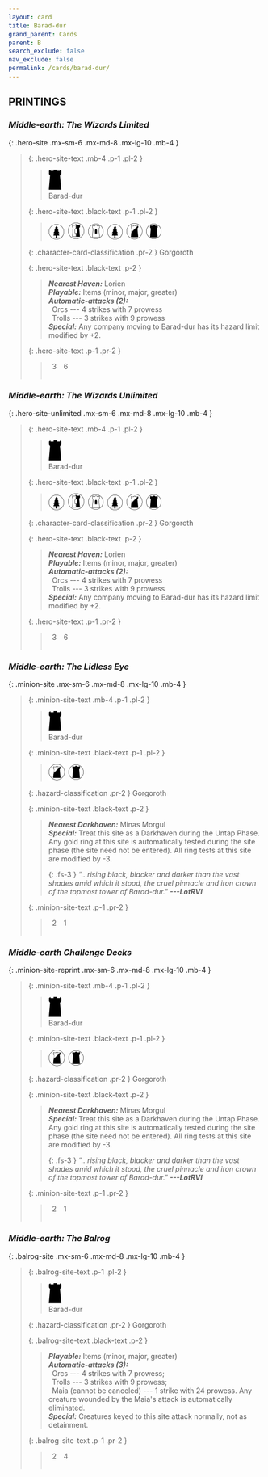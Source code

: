 ```yaml
---
layout: card
title: Barad-dur
grand_parent: Cards
parent: B
search_exclude: false
nav_exclude: false
permalink: /cards/barad-dur/
---
```


## PRINTINGS


### _Middle-earth: The Wizards Limited_

{: .hero-site .mx-sm-6 .mx-md-8 .mx-lg-10 .mb-4 }
> {: .hero-site-text .mb-4 .p-1 .pl-2 }
> > <div class="card-mp"><img src="/assets/images/dark-hold-L.svg"></div>
> > <div class="character-card-name">Barad-dur</div>
>
> {: .hero-site-text .black-text .p-1 .pl-2 }
> > ![](/assets/images/wilderness.svg)&ensp;![](/assets/images/border-land.svg)&ensp;![](/assets/images/free-domain.svg)&ensp;![](/assets/images/wilderness.svg)&ensp;![](/assets/images/shadow-land.svg)&ensp;![](/assets/images/dark-domain.svg)
>
> {: .character-card-classification .pr-2 }
> Gorgoroth
>
> {: .hero-site-text .black-text .p-2 }
> > _**Nearest Haven:**_ Lorien <br>_**Playable:**_ Items (minor, major, greater) <br>_**Automatic-attacks (2):**_<br>&ensp;Orcs --- 4 strikes with 7 prowess <br>&ensp;Trolls --- 3 strikes with 9 prowess <br>_**Special:**_ Any company moving to Barad-dur has its hazard limit modified by +2. 
> 
> {: .hero-site-text .p-1 .pr-2 }
> > <div class="hero-site-draw"><span class="hero-you-draw">&ensp;3&ensp;</span><span class="hero-opp-draw">&ensp;6&ensp;</span></div>
> > <div class="card-corruption">&nbsp;</div>

### _Middle-earth: The Wizards Unlimited_

{: .hero-site-unlimited .mx-sm-6 .mx-md-8 .mx-lg-10 .mb-4 }
> {: .hero-site-text .mb-4 .p-1 .pl-2 }
> > <div class="card-mp"><img src="/assets/images/dark-hold-L.svg"></div>
> > <div class="character-card-name">Barad-dur</div>
>
> {: .hero-site-text .black-text .p-1 .pl-2 }
> > ![](/assets/images/wilderness.svg)&ensp;![](/assets/images/border-land.svg)&ensp;![](/assets/images/free-domain.svg)&ensp;![](/assets/images/wilderness.svg)&ensp;![](/assets/images/shadow-land.svg)&ensp;![](/assets/images/dark-domain.svg)
>
> {: .character-card-classification .pr-2 }
> Gorgoroth
>
> {: .hero-site-text .black-text .p-2 }
> > _**Nearest Haven:**_ Lorien <br>_**Playable:**_ Items (minor, major, greater) <br>_**Automatic-attacks (2):**_<br>&ensp;Orcs --- 4 strikes with 7 prowess <br>&ensp;Trolls --- 3 strikes with 9 prowess <br>_**Special:**_ Any company moving to Barad-dur has its hazard limit modified by +2. 
> 
> {: .hero-site-text .p-1 .pr-2 }
> > <div class="hero-site-draw"><span class="hero-you-draw">&ensp;3&ensp;</span><span class="hero-opp-draw">&ensp;6&ensp;</span></div>
> > <div class="card-corruption">&nbsp;</div>

### _Middle-earth: The Lidless Eye_

{: .minion-site .mx-sm-6 .mx-md-8 .mx-lg-10 .mb-4 }
> {: .minion-site-text .mb-4 .p-1 .pl-2 }
> > <div class="card-mp"><img src="/assets/images/dark-hold-L.svg"></div>
> > <div class="card-name">Barad-dur</div>
>
> {: .minion-site-text .black-text .p-1 .pl-2 }
> > ![](/assets/images/shadow-land.svg)&ensp;![](/assets/images/dark-domain.svg)
>
> {: .hazard-classification .pr-2 }
> Gorgoroth
>
> {: .minion-site-text .black-text .p-2 }
> > ***Nearest Darkhaven:*** Minas Morgul <br>_**Special:**_ Treat this site as a Darkhaven during the Untap Phase. Any gold ring at this site is automatically tested during the site phase (the site need not be entered). All ring tests at this site are modified by -3. 
> > 
> > {: .fs-3 } 
> > _“...rising black, blacker and darker than the vast shades amid which it stood, the cruel pinnacle and iron crown of the topmost tower of Barad-dur."_ ***---&#65279;LotRVI*** 
> 
> {: .minion-site-text .p-1 .pr-2 }
> > <div class="hero-site-draw"><span class="minion-you-draw">&ensp;2&ensp;</span><span class="minion-opp-draw">&ensp;1&ensp;</span></div>
> > <div class="card-corruption">&nbsp;</div>

### _Middle-earth Challenge Decks_

{: .minion-site-reprint .mx-sm-6 .mx-md-8 .mx-lg-10 .mb-4 }
> {: .minion-site-text .mb-4 .p-1 .pl-2 }
> > <div class="card-mp"><img src="/assets/images/dark-hold-L.svg"></div>
> > <div class="card-name">Barad-dur</div>
>
> {: .minion-site-text .black-text .p-1 .pl-2 }
> > ![](/assets/images/shadow-land.svg)&ensp;![](/assets/images/dark-domain.svg)
>
> {: .hazard-classification .pr-2 }
> Gorgoroth
>
> {: .minion-site-text .black-text .p-2 }
> > ***Nearest Darkhaven:*** Minas Morgul <br>_**Special:**_ Treat this site as a Darkhaven during the Untap Phase. Any gold ring at this site is automatically tested during the site phase (the site need not be entered). All ring tests at this site are modified by -3. 
> > 
> > {: .fs-3 } 
> > _“...rising black, blacker and darker than the vast shades amid which it stood, the cruel pinnacle and iron crown of the topmost tower of Barad-dur."_ ***---&#65279;LotRVI*** 
> 
> {: .minion-site-text .p-1 .pr-2 }
> > <div class="hero-site-draw"><span class="minion-you-draw">&ensp;2&ensp;</span><span class="minion-opp-draw">&ensp;1&ensp;</span></div>
> > <div class="card-corruption">&nbsp;</div>

### _Middle-earth: The Balrog_

{: .balrog-site .mx-sm-6 .mx-md-8 .mx-lg-10 .mb-4 }
> {: .balrog-site-text .p-1 .pl-2 }
> > <div class="card-mp"><img src="/assets/images/dark-hold-L.svg"></div>
> > <div class="card-name">Barad-dur</div>
>
> {: .hazard-classification .pr-2 }
> Gorgoroth
>
> {: .balrog-site-text .black-text .p-2 }
> > _**Playable:**_ Items (minor, major, greater) <br>***Automatic-attacks (3):***  <br>&ensp;Orcs --- 4 strikes with 7 prowess; <br>&ensp;Trolls --- 3 strikes with 9 prowess; <br>&ensp;Maia (cannot be canceled) --- 1 strike with 24 prowess. Any creature wounded by the Maia's attack is automatically eliminated. <br>_**Special:**_ Creatures keyed to this site attack normally, not as detainment. 
> 
> {: .balrog-site-text .p-1 .pr-2 }
> > <div class="hero-site-draw"><span class="minion-you-draw">&ensp;2&ensp;</span><span class="minion-opp-draw">&ensp;4&ensp;</span></div>
> > <div class="card-corruption">&nbsp;</div>

